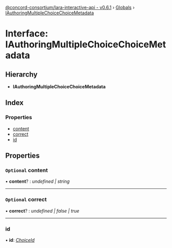 [@concord-consortium/lara-interactive-api - v0.6.1](../README.md) › [Globals](../globals.md) › [IAuthoringMultipleChoiceChoiceMetadata](iauthoringmultiplechoicechoicemetadata.md)

# Interface: IAuthoringMultipleChoiceChoiceMetadata

## Hierarchy

* **IAuthoringMultipleChoiceChoiceMetadata**

## Index

### Properties

* [content](iauthoringmultiplechoicechoicemetadata.md#optional-content)
* [correct](iauthoringmultiplechoicechoicemetadata.md#optional-correct)
* [id](iauthoringmultiplechoicechoicemetadata.md#id)

## Properties

### `Optional` content

• **content**? : *undefined | string*

___

### `Optional` correct

• **correct**? : *undefined | false | true*

___

###  id

• **id**: *[ChoiceId](../globals.md#choiceid)*
